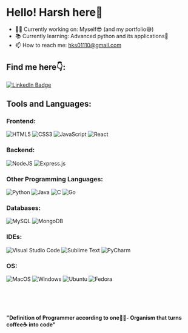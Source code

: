 # Hello!	Harsh here👋

- 👨‍💻 Currently working on: Myself😎 (and my portfolio😅)
- 📚 Currently learning: Advanced python and its applications🐍
- 📫 How to reach me: hks01110@gmail.com


## Find me here👇:
<div> 
    <a href="www.linkedin.com/in/harshksingh2812">
        <img src="https://img.shields.io/badge/LinkedIn-blue?style=for-the-badge&logo=linkedin&logoColor=white" alt="LinkedIn Badge"/>
    </a>
</div>

## Tools and Languages:

### Frontend:
![HTML5](https://img.shields.io/badge/html5-%23E34F26.svg?logo=html5&logoColor=white&style=for-the-badge)
![CSS3](https://img.shields.io/badge/css3-%231572B6.svg?style=for-the-badge&logo=css3&logoColor=white)
![JavaScript](https://img.shields.io/badge/javascript-%23323330.svg?style=for-the-badge&logo=javascript&logoColor=%23F7DF1E)
![React](https://img.shields.io/badge/react-%2320232a.svg?style=for-the-badge&logo=react&logoColor=%2361DAFB)

### Backend:
![NodeJS](https://img.shields.io/badge/node.js-6DA55F?style=for-the-badge&logo=node.js&logoColor=white)
![Express.js](https://img.shields.io/badge/express.js-%23404d59.svg?style=for-the-badge&logo=express&logoColor=%2361DAFB)

### Other Programming Languages:
![Python](https://img.shields.io/badge/python-3670A0?style=for-the-badge&logo=python&logoColor=ffdd54)
![Java](https://img.shields.io/badge/Java-ED8B00?style=for-the-badge&logo=openjdk&logoColor=white)
![C](https://img.shields.io/badge/C%2B%2B-00599C?style=for-the-badge&logo=c&logoColor=white)
![Go](https://img.shields.io/badge/Go-4DA9D3?style=for-the-badge&logo=go&logoColor=white)

### Databases:
![MySQL](https://img.shields.io/badge/mysql-%2300f.svg?style=for-the-badge&logo=mysql&logoColor=white)
![MongoDB](https://img.shields.io/badge/MongoDB-%234ea94b.svg?style=for-the-badge&logo=mongodb&logoColor=white)

### IDEs:
![Visual Studio Code](https://img.shields.io/badge/Visual_Studio_Code-0078D4?style=for-the-badge&logo=visual%20studio%20code&logoColor=white)
![Sublime Text](https://img.shields.io/badge/sublime_text-%23575757.svg?&style=for-the-badge&logo=sublime-text&logoColor=important)
![PyCharm](https://img.shields.io/badge/PyCharm-000000.svg?&style=for-the-badge&logo=PyCharm&logoColor=white)

### OS:
![MacOS](https://img.shields.io/badge/mac%20os-000000?style=for-the-badge&logo=apple&logoColor=white)
![Windows](https://img.shields.io/badge/Windows-0078D6?style=for-the-badge&logo=windows&logoColor=white)
![Ubuntu](https://img.shields.io/badge/Ubuntu-E95420?style=for-the-badge&logo=ubuntu&logoColor=white)
![Fedora](https://img.shields.io/badge/Fedora-294172?style=for-the-badge&logo=fedora&logoColor=white)

<br/>
<br/>
<br/>

#### "Definition of Programmer according to one👨‍💻- Organism that turns coffee☕️ into code"



<!--
**MegaDestro/MegaDestro** is a ✨ _special_ ✨ repository because its `README.md` (this file) appears on your GitHub profile.

Here are some ideas to get you started:

- 🔭 I’m currently working on ...
- 🌱 I’m currently learning ...
- 👯 I’m looking to collaborate on ...
- 🤔 I’m looking for help with ...
- 💬 Ask me about ...
- 📫 How to reach me: ...
- 😄 Pronouns: ...
- ⚡ Fun fact: ...
-->
